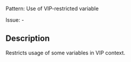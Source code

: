 Pattern: Use of VIP-restricted variable

Issue: -

## Description

Restricts usage of some variables in VIP context.